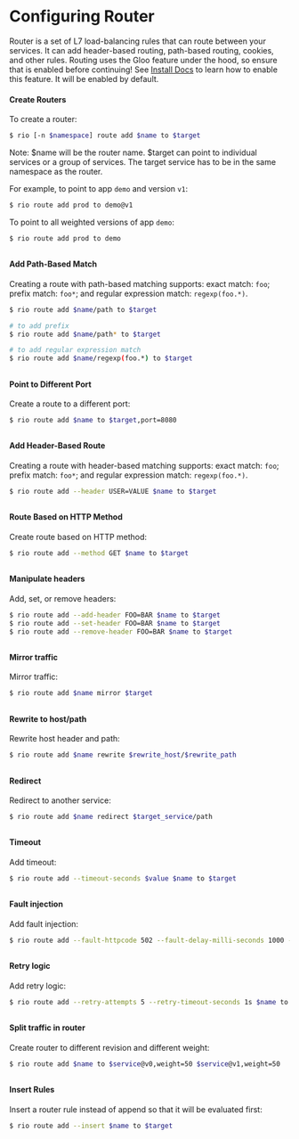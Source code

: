 # Configuring Router

Router is a set of L7 load-balancing rules that can route between your services. 
It can add header-based routing, path-based routing, cookies, and other rules.
Routing uses the Gloo feature under the hood, so ensure that is enabled before continuing! See [Install Docs](./install.md) to learn how to enable this feature. It will be enabled by default.

#### Create Routers

To create a router:
```bash
$ rio [-n $namespace] route add $name to $target
```

Note: $name will be the router name. $target can point to individual services or a group of services.
The target service has to be in the same namespace as the router.

For example, to point to app `demo` and version `v1`:

```bash
$ rio route add prod to demo@v1
```

To point to all weighted versions of app `demo`:

```bash
$ rio route add prod to demo
```
##

#### Add Path-Based Match

Creating a route with path-based matching supports: exact match: `foo`; prefix match: `foo*`; and regular expression match: `regexp(foo.*)`.

```bash
$ rio route add $name/path to $target

# to add prefix
$ rio route add $name/path* to $target

# to add regular expression match
$ rio route add $name/regexp(foo.*) to $target
```
##

#### Point to Different Port

Create a route to a different port:
```bash
$ rio route add $name to $target,port=8080
```
##

#### Add Header-Based Route

Creating a route with header-based matching supports: exact match: `foo`; prefix match: `foo*`; and regular expression match: `regexp(foo.*)`. 
```bash
$ rio route add --header USER=VALUE $name to $target
```
##

#### Route Based on HTTP Method

Create route based on HTTP method:
```bash
$ rio route add --method GET $name to $target
```
##

#### Manipulate headers

Add, set, or remove headers:
```bash
$ rio route add --add-header FOO=BAR $name to $target
$ rio route add --set-header FOO=BAR $name to $target
$ rio route add --remove-header FOO=BAR $name to $target
```
##

#### Mirror traffic

Mirror traffic:
```bash
$ rio route add $name mirror $target
```
##

#### Rewrite to host/path

Rewrite host header and path:
```bash
$ rio route add $name rewrite $rewrite_host/$rewrite_path
```
##

#### Redirect

Redirect to another service:
```bash
$ rio route add $name redirect $target_service/path
```
##

#### Timeout

Add timeout:
```bash
$ rio route add --timeout-seconds $value $name to $target
```
##

#### Fault injection

Add fault injection:
```bash
$ rio route add --fault-httpcode 502 --fault-delay-milli-seconds 1000 --fault-percentage 80 $name to $target
```
##

#### Retry logic

Add retry logic:
```bash
$ rio route add --retry-attempts 5 --retry-timeout-seconds 1s $name to $target
```
##

#### Split traffic in router

Create router to different revision and different weight:
```bash
$ rio route add $name to $service@v0,weight=50 $service@v1,weight=50
```
##

#### Insert Rules

Insert a router rule instead of append so that it will be evaluated first:
```bash
$ rio route add --insert $name to $target
```
